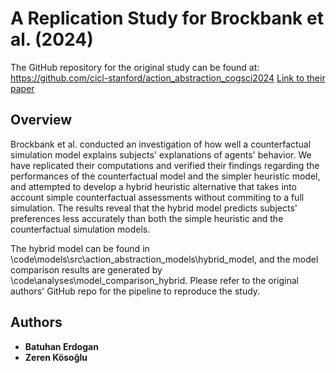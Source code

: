 # A Replication Study for Brockbank et al. (2024)

The GitHub repository for the original study can be found at: https://github.com/cicl-stanford/action_abstraction_cogsci2024
[Link to their paper](https://github.com/cicl-stanford/action_abstraction_cogsci2024/blob/master/writeup/CogSci2024-final.pdf)


## Overview

Brockbank et al. conducted an investigation of how well a counterfactual simulation model 
explains subjects' explanations of agents' behavior. We have replicated their computations and verified their findings
regarding the performances of the counterfactual model and the simpler heuristic model, and attempted
to develop a hybrid heuristic alternative that takes into account simple counterfactual assessments without commiting to a full simulation.
The results reveal that the hybrid model predicts subjects' preferences less accurately than both the simple heuristic and the counterfactual 
simulation models. 

The hybrid model can be found in \code\models\src\action_abstraction_models\hybrid_model, 
and the model comparison results are generated by \code\analyses\model_comparison_hybrid.
Please refer to the original authors' GitHub repo for the pipeline to reproduce the study. 

## Authors

- **Batuhan Erdogan**
- **Zeren Kösoğlu** 

